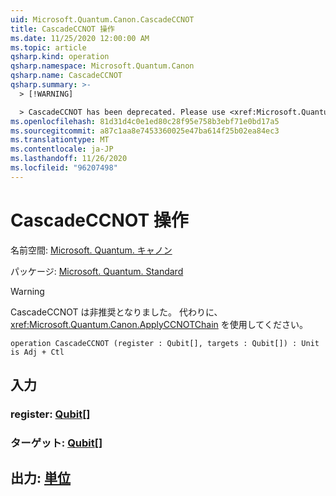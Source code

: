 ```yaml
---
uid: Microsoft.Quantum.Canon.CascadeCCNOT
title: CascadeCCNOT 操作
ms.date: 11/25/2020 12:00:00 AM
ms.topic: article
qsharp.kind: operation
qsharp.namespace: Microsoft.Quantum.Canon
qsharp.name: CascadeCCNOT
qsharp.summary: >-
  > [!WARNING]

  > CascadeCCNOT has been deprecated. Please use <xref:Microsoft.Quantum.Canon.ApplyCCNOTChain> instead.
ms.openlocfilehash: 81d31d4c0e1ed80c28f95e758b3ebf71e0bd17a5
ms.sourcegitcommit: a87c1aa8e7453360025e47ba614f25b02ea84ec3
ms.translationtype: MT
ms.contentlocale: ja-JP
ms.lasthandoff: 11/26/2020
ms.locfileid: "96207498"
---
```

# <a name="cascadeccnot-operation"></a>CascadeCCNOT 操作

名前空間: [Microsoft. Quantum. キャノン](xref:Microsoft.Quantum.Canon)

パッケージ: [Microsoft. Quantum. Standard](https://nuget.org/packages/Microsoft.Quantum.Standard)


> [!WARNING]
> CascadeCCNOT は非推奨となりました。 代わりに、<xref:Microsoft.Quantum.Canon.ApplyCCNOTChain> を使用してください。



```qsharp
operation CascadeCCNOT (register : Qubit[], targets : Qubit[]) : Unit is Adj + Ctl
```


## <a name="input"></a>入力

### <a name="register--qubit"></a>register: [Qubit](xref:microsoft.quantum.lang-ref.qubit)[]




### <a name="targets--qubit"></a>ターゲット: [Qubit](xref:microsoft.quantum.lang-ref.qubit)[]





## <a name="output--unit"></a>出力: [単位](xref:microsoft.quantum.lang-ref.unit)

